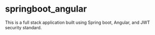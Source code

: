 # springboot_angular
This is a full stack application built using Spring boot, Angular, and JWT security standard.
